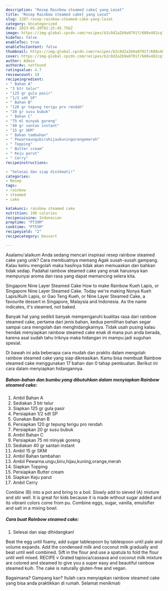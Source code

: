 ```yaml
---
description: "Resep Rainbow steamed cake{ yang Lezat"
title: "Resep Rainbow steamed cake{ yang Lezat"
slug: 1287-resep-rainbow-steamed-cake-yang-lezat
category: Uncategorized
date: 2023-05-20T02:25:45.756Z
image: https://img-global.cpcdn.com/recipes/b2c8d2a2b9a0791f/680x482cq70/rainbow-steamed-cake-foto-resep-utama.jpg
hideToc: false
enableToc: true
enableTocContent: false
thumbnail: https://img-global.cpcdn.com/recipes/b2c8d2a2b9a0791f/680x482cq70/rainbow-steamed-cake-foto-resep-utama.jpg
cover: https://img-global.cpcdn.com/recipes/b2c8d2a2b9a0791f/680x482cq70/rainbow-steamed-cake-foto-resep-utama.jpg
author: Admin
authorAv: notfound
ratingvalue: 4.7
reviewcount: 18
recipeingredient:
- " Bahan A"
- "3 btr telur"
- "125 gr gula pasir"
- "1/2 sdt SP"
- " Bahan B"
- "120 gr tepung terigu pro rendah"
- "20 gr susu bubuk"
- " Bahan C"
- "75 ml minyak goreng"
- "40 gr santan instant"
- "15 gr SKM"
- " Bahan tambahan"
- " Pewarnaungubiruhijaukuningorangemerah"
- " Topping"
- " Butter cream"
- " Keju parut"
- " Cerry"
recipeinstructions:

- "Selesai dan siap dinikmati!"
categories:
- Resep
tags:
- rainbow
- steamed
- cake

katakunci: rainbow steamed cake 
nutrition: 198 calories
recipecuisine: Indonesian
preptime: "PT39M"
cooktime: "PT55M"
recipeyield: "2"
recipecategory: Dessert

---
```



Asalamu'alaikum Anda sedang mencari inspirasi resep rainbow steamed cake yang unik? Cara membuatnya memang Agak susah-susah gampang. Kalau keliru mengolah maka hasilnya tidak akan memuaskan dan bahkan tidak sedap. Padahal rainbow steamed cake yang enak harusnya kan mempunyai aroma dan rasa yang dapat memancing selera kita.


Singapore Nine Layer Steamed Cake How to make Rainbow Kueh Lapis, or Singapore Nine Layer Steamed Cake. Today we&#39;re making Nonya Kueh Lapis/Kuih Lapis, or Gao Teng Kueh, or Nine Layer Steamed Cake, a favourite dessert in Singapore, Malaysia and Indonesia. As the name indicates, it&#39;s steamed, not baked.

Banyak hal yang sedikit banyak mempengaruhi kualitas rasa dari rainbow steamed cake, pertama dari jenis bahan, kedua pemilihan bahan segar sampai cara mengolah dan menghidangkannya. Tidak usah pusing kalau hendak menyiapkan rainbow steamed cake enak di mana pun anda berada, karena asal sudah tahu triknya maka hidangan ini mampu jadi suguhan spesial.


Di bawah ini ada beberapa cara mudah dan praktis dalam mengolah rainbow steamed cake yang siap dikreasikan. Kamu bisa membuat Rainbow steamed cake menggunakan 17 bahan dan 0 tahap pembuatan. Berikut ini cara dalam menyiapkan hidangannya.

<!--inarticleads1-->

##### Bahan-bahan dan bumbu yang dibutuhkan dalam menyiapkan Rainbow steamed cake:

1. Ambil  Bahan A
1. Sediakan 3 btr telur
1. Siapkan 125 gr gula pasir
1. Persiapkan 1/2 sdt SP
1. Gunakan  Bahan B
1. Persiapkan 120 gr tepung terigu pro rendah
1. Persiapkan 20 gr susu bubuk
1. Ambil  Bahan C
1. Persiapkan 75 ml minyak goreng
1. Sediakan 40 gr santan instant
1. Ambil 15 gr SKM
1. Ambil  Bahan tambahan
1. Ambil  Pewarna.ungu,biru,hijau,kuning,orange,merah
1. Siapkan  Topping
1. Persiapkan  Butter cream
1. Siapkan  Keju parut
1. Ambil  Cerry


Combine (B) into a pot and bring to a boil. Slowly add to sieved (A) mixture and stir well. It is great for kids because it is made without sugar added and its vibrant colors come from pu. Combine eggs, sugar, vanilla, emulsifier and salt in a mixing bowl. 

<!--inarticleads2-->

##### Cara buat Rainbow steamed cake:


1. Selesai dan siap dihidangkan!

Beat the egg until foamy, add sugar tablespoon by tablespoon until pale and volume expands. Add the condensed milk and coconut milk gradually and beat until well combined. Sift in the flour and use a spatula to fold the flour until well mixed. RECIPE v Grated tapioca/cassava and coconut milk mixture are colored and steamed to give you a super easy and beautiful rainbow steamed kuih. The cake is naturally gluten-free and vegan. 

Bagaimana? Gampang kan? Itulah cara menyiapkan rainbow steamed cake yang bisa anda praktikkan di rumah. Selamat menikmati
